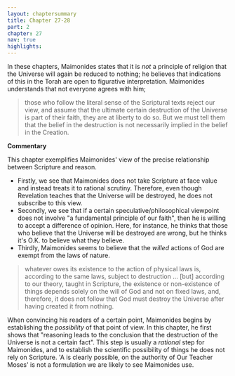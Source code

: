 ```yaml
---
layout: chaptersummary
title: Chapter 27-28
part: 2
chapter: 27
nav: true
highlights: 
---
```


In these chapters, Maimonides states that it is _not_ a principle of religion that the Universe will again be reduced to nothing; he believes that indications of this in the Torah are open to figurative interpretation. Maimonides understands that not everyone agrees with him; 
> those who follow the literal sense of the Scriptural texts reject our view, and assume that the ultimate certain destruction of the Universe is part of their faith, they are at liberty to do so. But we must tell them that the belief in the destruction is not necessarily implied in the belief in the Creation.

**Commentary**

This chapter exemplifies Maimonides' view of the precise relationship between Scripture and reason.

- Firstly, we see that Maimonides does not take Scripture at face value and instead treats it to rational scrutiny. Therefore, even though Revelation teaches that the Universe will be destroyed, he does not subscribe to this view.
- Secondly, we see that if a certain speculative/philosophical viewpoint does not involve "a fundamental principle of our faith", then he is willing to accept a difference of opinion. Here, for instance, he thinks that those who believe that the Universe will be destroyed are wrong, but he thinks it's O.K. to believe what they believe.
- Thirdly, Maimonides seems to believe that the _willed_ actions of God are exempt from the laws of nature.
> whatever owes its existence to the action of physical laws is, according to the same laws, subject to destruction ... [but] according to our theory, taught in Scripture, the existence or non-existence of things depends solely on the will of God and not on fixed laws, and, therefore, it does not follow that God must destroy the Universe after having created it from nothing.

When convincing his readers of a certain point, Maimonides begins by establishing the _possibility_ of that point of view. In this chapter, he first shows that "reasoning leads to the conclusion that the destruction of the Universe is not a certain fact". This step is usually a _rational_ step for Maimonides, and to establish the scientific possibility of things he does not rely on Scripture. 'A is clearly possible, on the authority of Our Teacher Moses' is not a formulation we are likely to see Maimonides use. 

